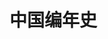 # 中国编年史

<History />

<script setup>
import History from '../.vitepress/components/arts/History.vue'
</script>
